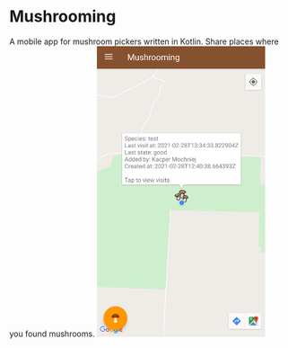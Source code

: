 # Mushrooming
A mobile app for mushroom pickers written in Kotlin. Share places where you found mushrooms.
<img src="screenshot.png" width="300px" alt="screenshot"/>
